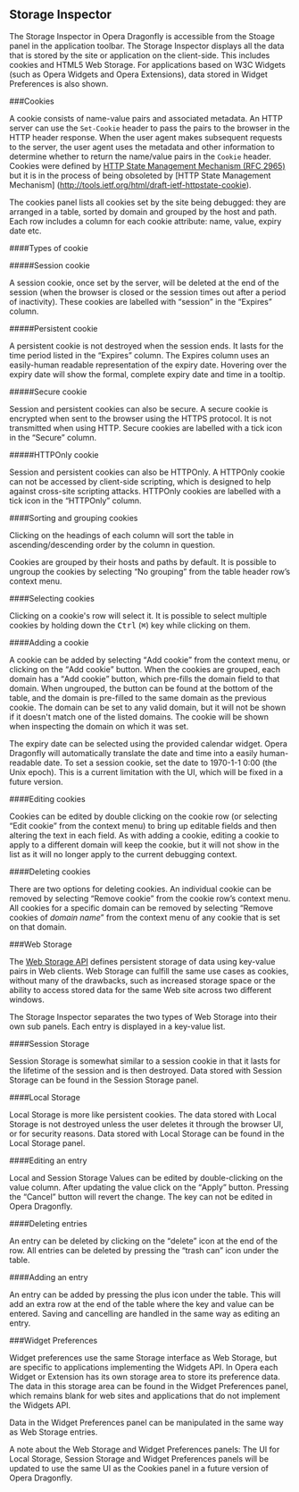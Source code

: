 ## Storage Inspector

The Storage Inspector in Opera Dragonfly is accessible from the Stoage panel in the application toolbar. The Storage Inspector displays all the data that is stored by the site or application on the client-side. This includes cookies and HTML5 Web Storage. For applications based on W3C Widgets (such as Opera Widgets and Opera Extensions), data stored in Widget Preferences is also shown.

###Cookies

A cookie consists of name-value pairs and associated metadata. An HTTP server can use the `Set-Cookie` header to pass the pairs to the browser in the HTTP header response. When the user agent makes subsequent requests to the server, the user agent uses the metadata and other information to determine whether to return the name/value pairs in the `Cookie` header. Cookies were defined by [HTTP State Management Mechanism (RFC 2965)](http://tools.ietf.org/html/rfc2965) but it is in the process of being obsoleted by [HTTP State Management Mechanism] (http://tools.ietf.org/html/draft-ietf-httpstate-cookie).

The cookies panel lists all cookies set by the site being debugged: they are arranged in a table, sorted by domain and grouped by the host and path. Each row includes a column for each cookie attribute: name, value, expiry date etc. 

####Types of cookie

#####Session cookie

A session cookie, once set by the server, will be deleted at the end of the session (when the browser is closed or the session times out after a period of inactivity).  These cookies are labelled with <q>session</q> in the <q>Expires</q> column.
   
#####Persistent cookie

A persistent cookie is not destroyed when the session ends. It lasts for the time period listed in the <q>Expires</q> column. The Expires column uses an easily-human readable representation of the expiry date. Hovering over the expiry date will show the formal, complete expiry date and time in a tooltip. 

#####Secure cookie

Session and persistent cookies can also be secure. A secure cookie is encrypted when sent to the browser using the HTTPS protocol. It is not transmitted when using HTTP. Secure cookies are labelled with a tick icon in the <q>Secure</q> column.

#####HTTPOnly cookie

Session and persistent cookies can also be HTTPOnly. A HTTPOnly cookie can not be accessed by client-side scripting, which is designed to help against cross-site scripting attacks. HTTPOnly cookies are labelled with a tick icon in the <q>HTTPOnly</q> column.

####Sorting and grouping cookies

Clicking on the headings of each column will sort the table in ascending/descending order by the column in question.

Cookies are grouped by their hosts and paths by default. It is possible to ungroup the cookies by selecting <q>No grouping</q> from the table header row’s context menu.

####Selecting cookies

Clicking on a cookie's row will select it. It is possible to select multiple cookies by holding down the <kbd>Ctrl</kbd> (<kbd>⌘</kbd>) key while clicking on them.  

####Adding a cookie

A cookie can be added by selecting <q>Add cookie</q> from the context menu, or clicking on the <q>Add cookie</q> button. When the cookies are grouped, each domain has a <q>Add cookie</q> button, which pre-fills the domain field to that domain. When ungrouped, the button can be found at the bottom of the table, and the domain is pre-filled to the same domain as the previous cookie. The domain can be set to any valid domain, but it will not be shown if it doesn't match one of the listed domains. The cookie will be shown when inspecting the domain on which it was set.

The expiry date can be selected using the provided calendar widget. Opera Dragonfly will automatically translate the date and time into a easily human-readable date. To set a session cookie, set the date to 1970-1-1 0:00 (the Unix epoch). This is a current limitation with the UI, which will be fixed in a future version.

####Editing cookies

Cookies can be edited by double clicking on the cookie row (or selecting <q>Edit cookie</q> from the context menu) to bring up editable fields and then altering the text in each field. As with adding a cookie, editing a cookie to apply to a different domain will keep the cookie, but it will not show in the list as it will no longer apply to the current debugging context.

####Deleting cookies

There are two options for deleting cookies. An individual cookie can be removed by selecting <q>Remove cookie</q> from the cookie row’s context menu. All cookies for a specific domain can be removed by selecting <q>Remove cookies of <var>domain name</var></q> from the context menu of any cookie that is set on that domain.

###Web Storage

The [Web Storage API](http://www.w3.org/TR/webstorage/) defines persistent storage of data using key-value pairs in Web clients. Web Storage can fulfill the same use cases as cookies, without many of the drawbacks, such as increased storage space or the ability to access stored data for the same Web site across two different windows. 
 
The Storage Inspector separates the two types of Web Storage into their own sub panels. Each entry is displayed in a key-value list. 

####Session Storage

Session Storage is somewhat similar to a session cookie in that it lasts for the lifetime of the session and is then destroyed. Data stored with Session Storage can be found in the Session Storage panel.

####Local Storage

Local Storage is more like persistent cookies. The data stored with Local Storage is not destroyed unless the user deletes it through the browser UI, or for security reasons. Data stored with Local Storage can be found in the Local Storage panel.


####Editing an entry

Local and Session Storage Values can be edited by double-clicking on the value column. After updating the value click on the <q>Apply</q> button. Pressing the <q>Cancel</q> button will revert the change. The key can not be edited in Opera Dragonfly.


####Deleting entries

An entry can be deleted by clicking on the <q>delete</q> icon at the end of the row. All entries can be deleted by pressing the <q>trash can</q> icon under the table.

####Adding an entry 

An entry can be added by pressing the plus icon under the table. This will add an extra row at the end of the table where the key and value can be entered. Saving and cancelling are handled in the same way as editing an entry.

###Widget Preferences

Widget preferences use the same Storage interface as Web Storage, but are specific to applications implementing the Widgets API. In Opera each Widget or Extension has its own storage area to store its preference data. The data in this storage area can be found in the Widget Preferences panel, which remains blank for web sites and applications that do not implement the Widgets API.

Data in the Widget Preferences panel can be manipulated in the same way as Web Storage entries.

A note about the Web Storage and Widget Preferences panels: The UI for Local Storage, Session Storage and Widget Preferences panels will be updated to use the same UI as the Cookies panel in a future version of Opera Dragonfly. 